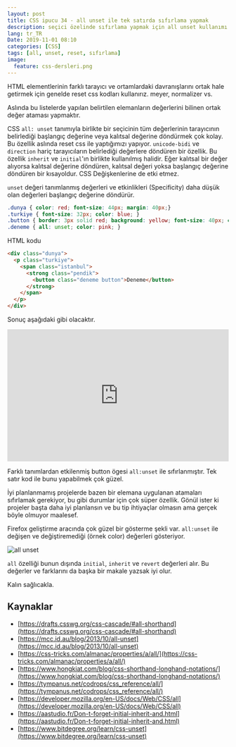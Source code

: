 ```yaml
---
layout: post
title: CSS ipucu 34 - all unset ile tek satırda sıfırlama yapmak
description: seçici özelinde sıfırlama yapmak için all unset kullanımı
lang: tr_TR
Date: 2019-11-01 08:10
categories: [CSS]
tags: [all, unset, reset, sıfırlama]
image:
  feature: css-dersleri.png
---
```


HTML elementlerinin farklı tarayıcı ve ortamlardaki davranışlarını ortak hale getirmek için genelde reset css kodları kullanırız. meyer, normalizer vs.

Aslında bu listelerde yapılan belirtilen elemanların değerlerini bilinen ortak değer ataması yapmaktır.

CSS `all: unset` tanımıyla birlikte bir seçicinin tüm değerlerinin tarayıcının belirlediği başlangıç değerine veya kalıtsal değerine döndürmek çok kolay. Bu özellik aslında reset css ile yaptığımızı yapıyor. `unicode-bidi` ve `direction` hariç tarayıcıların belirlediği değerlere döndüren bir özellik. Bu özellik `inherit` ve `initial`'ın birlikte kullanılmış halidir. Eğer kalıtsal bir değer alıyorsa kalıtsal değerine döndüren, kalıtsal değeri yoksa başlangıç değerine döndüren bir kısayoldur. CSS Değişkenlerine de etki etmez.

`unset` değeri tanımlanmış değerleri ve etkinlikleri (Specificity) daha düşük olan değerleri başlangıç değerine döndürür.

```css
.dunya { color: red; font-size: 44px; margin: 40px;}
.turkiye { font-size: 32px; color: blue; }
.button { border: 3px solid red; background: yellow; font-size: 40px; color: pink; padding: 40px; display: block; }
.deneme { all: unset; color: pink; }
```

HTML kodu

```html
<div class="dunya">
  <p class="turkiye">
    <span class="istanbul">
      <strong class="pendik">
        <button class="deneme button">Deneme</button>
      </strong>
    </span>
  </p>
</div>

```

Sonuç aşağıdaki gibi olacaktır. 

<iframe height="300" style="width: 100%;" scrolling="no" title="all: unset test" src="https://codepen.io/fatihhayri/embed/oNNqMvX?height=300&theme-id=13521&default-tab=css,result" frameborder="no" allowtransparency="true" allowfullscreen="true">
  See the Pen <a href='https://codepen.io/fatihhayri/pen/oNNqMvX'>all: unset test</a> by Fatih 
  (<a href='https://codepen.io/fatihhayri'>@fatihhayri</a>) on <a href='https://codepen.io'>CodePen</a>.
</iframe>

Farklı tanımlardan etkilenmiş button ögesi `all:unset` ile sıfırlanmıştır. Tek satır kod ile bunu yapabilmek çok güzel.

İyi planlanmamış projelerde bazen bir elemana uygulanan atamaları sıfırlamak gerekiyor, bu gibi durumlar için çok süper özellik. Gönül ister ki projeler başta daha iyi planlansın ve bu tip ihtiyaçlar olmasın ama gerçek böyle olmuyor maalesef.

Firefox geliştirme aracında çok güzel bir gösterme şekli var. `all:unset` ile değişen ve değiştiremediği (örnek color) değerleri gösteriyor. 

![all unset](https://fatihhayrioglu.com/images/firefox-dev-unset.png)

`all` özelliği bunun dışında `initial`, `inherit` ve `revert` değerleri alır. Bu değerler ve farklarını da başka bir makale yazsak iyi olur.

Kalın sağlıcakla.

## Kaynaklar

 - [https://drafts.csswg.org/css-cascade/#all-shorthand](https://drafts.csswg.org/css-cascade/#all-shorthand)
 - [https://mcc.id.au/blog/2013/10/all-unset](https://mcc.id.au/blog/2013/10/all-unset)
 - [https://css-tricks.com/almanac/properties/a/all/](https://css-tricks.com/almanac/properties/a/all/)
 - [https://www.hongkiat.com/blog/css-shorthand-longhand-notations/](https://www.hongkiat.com/blog/css-shorthand-longhand-notations/)
 - [https://tympanus.net/codrops/css_reference/all/](https://tympanus.net/codrops/css_reference/all/)
 - [https://developer.mozilla.org/en-US/docs/Web/CSS/all](https://developer.mozilla.org/en-US/docs/Web/CSS/all)
 - [https://aastudio.fr/Don-t-forget-initial-inherit-and.html](https://aastudio.fr/Don-t-forget-initial-inherit-and.html)
 - [https://www.bitdegree.org/learn/css-unset](https://www.bitdegree.org/learn/css-unset)